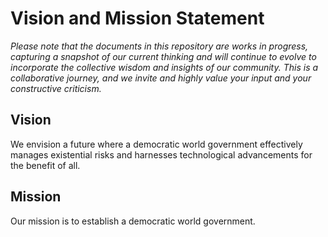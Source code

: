 # Vision and Mission Statement

*Please note that the documents in this repository are works in progress, capturing a snapshot of our current thinking and will continue to evolve to incorporate the collective wisdom and insights of our community. This is a collaborative journey, and we invite and highly value your input and your constructive criticism.*

## Vision
We envision a future where a democratic world government effectively manages existential risks and harnesses technological advancements for the benefit of all.

## Mission
Our mission is to establish a democratic world government.
